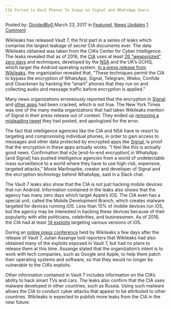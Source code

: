 ```yaml
---
CIA Forced to Hack Phones To Snoop on Signal and WhatsApp Users
---
```

<article class="post-listing post-18756 post type-post status-publish format-standard has-post-thumbnail hentry  tag-cia tag-forced tag-hack tag-phones tag-signal tag-snoop tag-users tag-whatsapp">
<div class="post-inner">
<span>Posted by: <a href="https://www.deepdotweb.com/author/dividedby0/" title="">DividedBy0 </a></span>
<span>March 23, 2017</span>
<span>in <a href="https://www.deepdotweb.com/category/deepdot-news/" rel="category tag">Featured</a>, <a href="https://www.deepdotweb.com/category/news-updates/" rel="category tag">News Updates</a></span>
<span><a href="https://www.deepdotweb.com/2017/03/23/cia-forced-hack-phones-snoop-signal-whatsapp-users/#comments">1 Comment</a></span>


<p>Wikileaks has released Vault 7, the first part in a series of leaks which comprise the largest leakage of secret CIA documents ever. The data Wikileaks obtained was taken from the CIA’s Center for Cyber Intelligence. The leaks revealed that as of 2016, the <a href="https://www.deepdotweb.com/2017/02/07/12-million-pages-declassified-documents-cia/">CIA</a> uses at least <a href="https://wikileaks.org/ciav7p1/cms/page_11629096.html">26 “weaponized” zero days</a> and techniques, developed by the <a href="https://www.deepdotweb.com/2014/09/30/nsa-revelations-need-know/">NSA</a> and the UK’s GCHQ, which target the Android operating system. <a href="https://wikileaks.org/ciav7p1/">In a press release from Wikileaks</a>, the organization revealed that, “These techniques permit the CIA to bypass the encryption of WhatsApp, Signal, Telegram, Wiebo, Confide and Cloackman by hacking the “smart” phones that they run on and collecting audio and message traffic before encryption is applied.”</p>
<p>Many news organizations erroneously reported that the encryption in <a href="https://www.deepdotweb.com/2016/07/07/heres-tips-using-signal-safely-possible/">Signal</a> and <a href="https://www.deepdotweb.com/2016/06/22/brief-comparison-secure-messaging-apps/">other apps</a> had been cracked, which is not true. The New York Times was one of the many media organizations that had taken Wikileaks mention of Signal in their press release out of context. They ended up <a href="https://twitter.com/nytimes/status/839161021369573378">removing a misleading tweet</a> they had posted, and apologized for the error.</p>
<p>The fact that intelligence agencies like the CIA and NSA have to resort to targeting and compromising individual phones, in order to gain access to messages and other data protected by encrypted apps like <a href="https://www.deepdotweb.com/tag/signal/">Signal</a>, is proof that the encryption in these apps actually works. “I feel like this is actually good news. Confirmation that e2e [end-to-end encryption] in WhatsApp [and Signal] has pushed intelligence agencies from a world of undetectable mass surveillance to a world where they have to use high-risk, expensive, targeted attacks,” Moxie Marlinspike, creator and developer of Signal and the encryption technology behind WhatsApp, said in a Slack chat.</p>
<p>The Vault 7 leaks also show that the CIA is not just hacking mobile devices that run Android. Information contained in the leaks also shows that the agency has many zero days which target Apple’s iOS. The CIA even has a special unit, called the Mobile Development Branch, which creates malware targeted for devices running iOS. Less than 15% of mobile devices run iOS, but the agency may be interested in hacking these devices because of their popularity with elite politicians, celebrities, and businessmen. As of 2016, the CIA had at least <a href="https://wikileaks.org/ciav7p1/cms/page_13205587.html">14 exploits</a> targeting various versions of iOS.</p>
<p>During an <a href="https://www.periscope.tv/WikiLeaks/1ZkKzEqeDMZxv">online press conference</a> held by Wikileaks a few days after the release of Vault 7, Julian Assange told reporters that Wikileaks had also obtained many of the exploits exposed in Vault 7, but had no plans to release them at this time. Assange stated that the organization’s intent is to work with tech companies, such as Google and Apple, to help them patch their operating systems and software, so that they would no longer be vulnerable to the CIA’s exploits.</p>
<p>Other information contained in Vault 7 includes information on the CIA’s ability to hack smart TVs and cars. The leaks also confirm that the CIA uses malware developed in other countries, such as Russia. Using such malware allows the CIA to conduct cyber attacks that appear to be attributed to other countries. Wikileaks is expected to publish more leaks from the CIA in the near future.</p>
</div>
<span style="display:none"><a href="https://www.deepdotweb.com/tag/cia/" rel="tag">cia</a> <a href="https://www.deepdotweb.com/tag/forced/" rel="tag">forced</a> <a href="https://www.deepdotweb.com/tag/hack/" rel="tag">hack</a> <a href="https://www.deepdotweb.com/tag/phones/" rel="tag">phones</a> <a href="https://www.deepdotweb.com/tag/signal/" rel="tag">signal</a> <a href="https://www.deepdotweb.com/tag/snoop/" rel="tag">snoop</a> <a href="https://www.deepdotweb.com/tag/users/" rel="tag">users</a> <a href="https://www.deepdotweb.com/tag/whatsapp/" rel="tag">whatsapp</a></span> <span style="display:none" class="updated">2017-03-23</span>
<div style="display:none" class="vcard author" itemprop="author" itemscope itemtype="http://schema.org/Person"><strong class="fn" itemprop="name"><a href="https://www.deepdotweb.com/author/dividedby0/" title="Posts by DividedBy0" rel="author">DividedBy0</a></strong></div>
</div>
</article>

